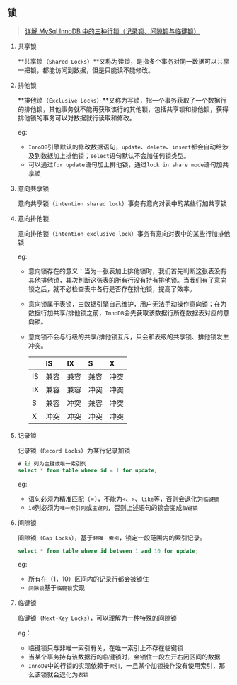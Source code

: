 
## 锁

> [详解 MySql InnoDB 中的三种行锁（记录锁、间隙锁与临键锁）](https://juejin.im/post/5b8577c26fb9a01a143fe04e)
    

1. 共享锁

    **共享锁（`Shared Locks`）**又称为读锁，是指多个事务对同一数据可以共享一把锁，都能访问到数据，但是只能读不能修改。

2. 排他锁

    **排他锁（`Exclusive Locks`）**又称为写锁，指一个事务获取了一个数据行的排他锁，其他事务就不能再获取该行的其他锁，包括共享锁和排他锁，获得排他锁的事务可以对数据就行读取和修改。
    
    eg:
    - `InnoDB`引擎默认的修改数据语句，`update`、`delete`、`insert`都会自动给涉及到数据加上排他锁；`select`语句默认不会加任何锁类型。
    - 可以通过`for update`语句加上排他锁，通过`lock in share mode`语句加共享锁

3. 意向共享锁

    意向共享锁（`intention shared lock`）事务有意向对表中的某些行加共享锁
    
4. 意向排他锁

    意向排他锁（`intention exclusive lock`）事务有意向对表中的某些行加排他锁
    
    eg:
    - 意向锁存在的意义：当为一张表加上排他锁时，我们首先判断这张表没有其他排他锁，其次判断这张表的所有行没有持有排他锁。当我们有了意向锁之后，就不必检查表中各行是否存在排他锁，提高了效率。
    - 意向锁属于表锁，由数据引擎自己维护，用户无法手动操作意向锁；在为数据行加共享/排他锁之前，`InnoDB`会先获取该数据行所在数据表对应的意向锁。
    - 意向锁不会与行级的共享/排他锁互斥，只会和表级的共享锁、排他锁发生冲突。
    
        | | IS | IX | S |  X |
        |:--- | :--- | :--- | :--- | :---|
        | IS | 兼容 | 兼容 | 兼容 | 冲突 |
        | IX | 兼容 | 兼容 | 冲突 | 冲突 |
        | S | 兼容 | 冲突 | 兼容 | 冲突 |
        | X | 冲突 | 冲突 | 冲突 | 冲突 |

5. 记录锁

    记录锁（`Record Locks`）为某行记录加锁
    
    ```sql
    # id 列为主键或唯一索引列
    select * from table where id = 1 for update;
    ```
    
    eg:
    - 语句必须为精准匹配（=），不能为`<`、`>`、`like`等，否则会退化为`临键锁`
    - `id`列必须为`唯一索引列`或`主键列`，否则上述语句的锁会变成`临键锁`
    
6. 间隙锁

    间隙锁（`Gap Locks`），基于`非唯一索引`，锁定一段范围内的索引记录。
    
    ```sql
    select * from table where id between 1 and 10 for update;
    ```
    
    eg:
    - 所有在（1，10）区间内的记录行都会被锁住
    - `间隙锁`基于`临键锁`实现
    
7. 临键锁

    临键锁（`Next-Key Locks`），可以理解为一种特殊的间隙锁
    
    eg：
    - 临键锁只与非唯一索引有关，在唯一索引上不存在临键锁
    - 当某个事务持有该数据行的临键锁时，会锁住一段左开右闭区间的数据
    - `InnoDB`中的行锁的实现依赖于`索引`，一旦某个加锁操作没有使用索引，那么该锁就会退化为`表锁`
    


